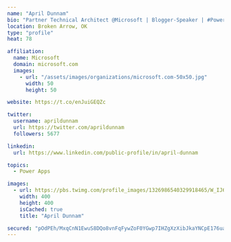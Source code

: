 ```yaml
---
name: "April Dunnam"
bio: "Partner Technical Architect @Microsoft | Blogger-Speaker | #PowerApps, #PowerAutomate, #Office365, #SharePoint | #WIT | #Karaoke Queen"
location: Broken Arrow, OK
type: "profile"
heat: 78

affiliation:
  name: Microsoft
  domain: microsoft.com
  images:
    - url: "/assets/images/organizations/microsoft.com-50x50.jpg"
      width: 50
      height: 50

website: https://t.co/enJuiGEQZc

twitter:
  username: aprildunnam
  url: https://twitter.com/aprildunnam
  followers: 5677

linkedin:
  url: https://www.linkedin.com/public-profile/in/april-dunnam

topics:
  - Power Apps

images:
  - url: https://pbs.twimg.com/profile_images/1326986540329918465/W_IJ6Ih2_400x400.jpg
    width: 400
    height: 400
    isCached: true
    title: "April Dunnam"

secured: "pOdPEh/MxqCnN1EwuS8DQo8vnFqFywZoF0YGwp7IHZgXzXibJkaYNCpE176uabMTri9NAscT2ND5zdiDA+73etNOIvhPgOnjJBFoxw3iCeZBfR8BFVs5yDinYfLnlYxyYIU3cTBa9KyFcQt6WQdygPjfNPTxVP2dNcCCxw26Jr7soYJEWCAfeLcyKX8bBAiA+pmKPqEH6sT7iebI5osE9HOtG3lSNH1dlvi9R/4rMbmnmu1m1TtgvVmvhEaMJ/ZYmJ9aydl7kclAnfEH0jHUnMuzDIZy3K/4rl5XNJLEiVAf6hv3t1IC7EL0X2vgb2jQsg+BBbQcVhNEvygou8lwtF0UVN4Cv/EihDBEo5prRsehlvRO4sJSFCQAdGIzF/dv6ttX4ymixVNGaeQiuyf+sUtWtvld8f1ApDKbcNd5Iws=;F3zxbfdDdP3TulTDZ2C21g=="
---
```



